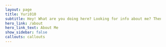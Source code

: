 ```yaml
---
layout: page
title: Yuri010
subtitle: Hey! What are you doing here? Looking for info about me? Then you're in the right place. You can look below on what pages there are to explore on this site.
hero_link: /about
hero_link_text: About Me
show_sidebar: false
callouts: callouts
---
```

